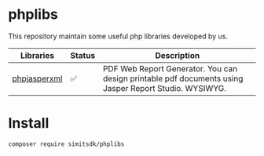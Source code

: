 # phplibs
This repository maintain some useful php libraries developed by us.

Libraries | Status | Description
--------- | ------ | -----------
[phpjasperxml](src/phpjasperxml/README.md) | :white_check_mark: | PDF Web Report Generator. You can design printable pdf documents using Jasper Report Studio. WYSIWYG.



# Install
`composer require simitsdk/phplibs`
